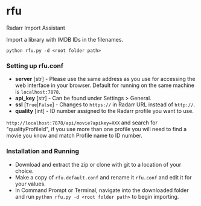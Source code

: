 # rfu
Radarr Import Assistant

Import a library with IMDB IDs in the filenames.

`python rfu.py -d <root folder path>`

### Setting up rfu.conf

- **server** [str] - Please use the same address as you use for accessing the web interface in your browser. Default for running on the same machine is `localhost:7878`.
- **api_key** [str] - Can be found under Settings > General.
- **ssl** [`True`|`False`] - Changes to `https://` in Radarr URL instead of `http://`.
- **quality** [int] - ID number assigned to the Radarr profile you want to use.

`http://localhost:7878/api/movie?apikey=XXX` and search for "qualityProfileId", if you use more than one profile you will need to find a movie you know and match Profile name to ID number.

### Installation and Running

- Download and extract the zip or clone with git to a location of your choice.
- Make a copy of `rfu.default.conf` and rename it `rfu.conf` and edit it for your values.
- In Command Prompt or Terminal, navigate into the downloaded folder and run `python rfu.py -d <root folder path>` to begin importing.
